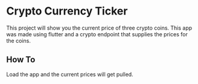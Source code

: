 # Crypto Currency Ticker

This project will show you the current price of three crypto coins.
This app was made using flutter and a crypto endpoint that supplies the prices for the coins.

## How To

Load the app and the current prices will get pulled.

